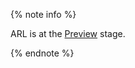 {% note info %}

ARL is at the [Preview](../../overview/concepts/launch-stages.md) stage.

{% endnote %}
